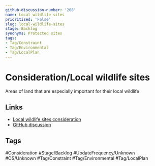 ```yaml
---
github-discussion-number: '208'
name: Local wildlife sites
prioritised: 'False'
slug: local-wildlife-sites
stage: Backlog
synonyms: Protected sites
tags:
- Tag/Constraint
- Tag/Environmental
- Tag/LocalPlan
---
```


# Consideration/Local wildlife sites

Areas of land that are especially important for their local wildlife

## Links

* [Local wildlife sites consideration](https://design.planning.data.gov.uk/planning-consideration/local-wildlife-sites)
* [GitHub discussion](https://github.com/digital-land/data-standards-backlog/discussions/208)

## Tags

#Consideration #Stage/Backlog #UpdateFrequency/Unknown #OS/Unknown #Tag/Constraint #Tag/Environmental #Tag/LocalPlan